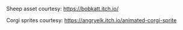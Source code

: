 Sheep asset courtesy: https://bobkatt.itch.io/

Corgi sprites courtesy: https://angryelk.itch.io/animated-corgi-sprite